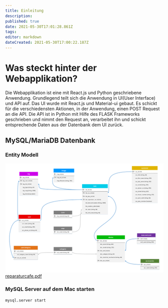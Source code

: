 ```yaml
---
title: Einleitung
description: 
published: true
date: 2021-05-30T17:01:28.861Z
tags: 
editor: markdown
dateCreated: 2021-05-30T17:00:22.187Z
---
```



# Was steckt hinter der Webapplikation?
Die Webapplikation ist eine mit React.js und Python geschriebene Anwendung.
Grundlegend teilt sich die Anwendung in UI(User Interface) und API auf. 
Das UI wurde mit React.js und Material-ui gebaut. Es schickt für die verschiedensten Aktionen, in der Anwendung, einen POST Request an die API.
Die API ist in Python mit Hilfe des FLASK Frameworks geschrieben und nimmt den Request an, verarbeitet ihn und schickt entsprechende Daten aus der Datenbank dem UI zurück.



## MySQL/MariaDB Datenbank

### Entity Modell
![entity_modell_reparaturcafe.png](/entity_modell_reparaturcafe.png)
[reparaturcafe.pdf](/reparaturcafe.pdf)

### MySQL Server auf dem Mac starten
```bash
mysql.server start
```